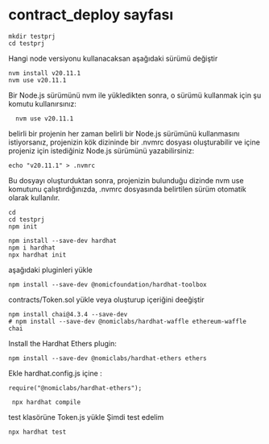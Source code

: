 # contract_deploy sayfası
    mkdir testprj
    cd testprj

Hangi node versiyonu kullanacaksan aşağıdaki sürümü değiştir

    nvm install v20.11.1
    nvm use v20.11.1

Bir Node.js sürümünü nvm ile yükledikten sonra, o sürümü kullanmak için şu komutu kullanırsınız:
      
      nvm use v20.11.1

belirli bir projenin her zaman belirli bir Node.js sürümünü kullanmasını istiyorsanız, 
projenizin kök dizininde bir .nvmrc dosyası oluşturabilir ve içine projeniz için istediğiniz Node.js sürümünü yazabilirsiniz:

    echo "v20.11.1" > .nvmrc

 Bu dosyayı oluşturduktan sonra, projenizin bulunduğu dizinde nvm use komutunu çalıştırdığınızda,
 .nvmrc dosyasında belirtilen sürüm otomatik olarak kullanılır.

    cd
    cd testprj
    npm init

    npm install --save-dev hardhat
    npm i hardhat
    npx hardhat init
    
aşağıdaki pluginleri yükle

    npm install --save-dev @nomicfoundation/hardhat-toolbox

contracts/Token.sol yükle veya oluşturup içeriğini deeğiştir

    npm install chai@4.3.4 --save-dev
    # npm install --save-dev @nomiclabs/hardhat-waffle ethereum-waffle chai

Install the Hardhat Ethers plugin:

    npm install --save-dev @nomiclabs/hardhat-ethers ethers
 
Ekle   hardhat.config.js içine :
 
    require("@nomiclabs/hardhat-ethers");

     npx hardhat compile
test klasörüne Token.js yükle
Şimdi test edelim

    npx hardhat test




 

